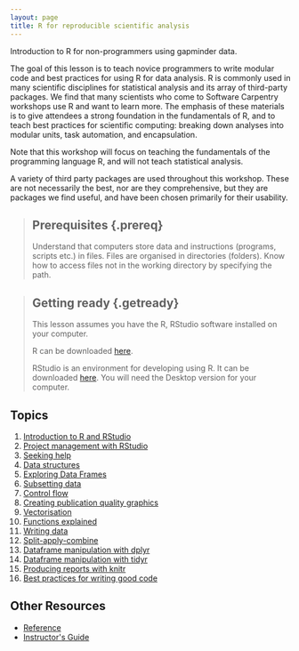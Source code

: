 ```yaml
---
layout: page
title: R for reproducible scientific analysis
---
```


Introduction to R for non-programmers using gapminder data.

The goal of this lesson is to teach novice programmers to write modular code
and best practices for using R for data analysis. R is commonly used in many
scientific disciplines for statistical analysis and its array of third-party
packages. We find that many scientists who come to Software Carpentry workshops
use R and want to learn more. The emphasis of these materials is to give
attendees a strong foundation in the fundamentals of R, and to teach best
practices for scientific computing: breaking down analyses into modular units,
task automation, and encapsulation.

Note that this workshop will focus on teaching the fundamentals of the
programming language R, and will not teach statistical analysis.

A variety of third party packages are used throughout this workshop. These
are not necessarily the best, nor are they comprehensive, but they are
packages we find useful, and have been chosen primarily for their
usability.

> ## Prerequisites {.prereq}
>
> Understand that computers store data and instructions (programs, scripts etc.) in files. Files are organised in directories (folders).
> Know how to access files not in the working directory by specifying the path.
>

> ## Getting ready {.getready}
>
> This lesson assumes you have the R, RStudio software installed on your computer.
>
> R can be downloaded [here](https://cran.r-project.org/mirrors.html).
>
> RStudio is an environment for developing using R. It can be downloaded [here](https://www.rstudio.com/products/rstudio/download/). You will need the Desktop version for your computer.
>

## Topics

1.  [Introduction to R and RStudio](01-rstudio-intro.html)
2.  [Project management with RStudio](02-project-intro.html)
3.  [Seeking help](03-seeking-help.html)
4.  [Data structures](04-data-structures-part1.html)
5.  [Exploring Data Frames](05-data-structures-part2.html)
6.  [Subsetting data](06-data-subsetting.html)
7.  [Control flow](07-control-flow.html)
8.  [Creating publication quality graphics](08-plot-ggplot2.html)
9.  [Vectorisation](09-vectorisation.html)
10. [Functions explained](10-functions.html)
11. [Writing data](11-writing-data.html)
12. [Split-apply-combine](12-plyr.html)
13. [Dataframe manipulation with dplyr](13-dplyr.html)
14. [Dataframe manipulation with tidyr](14-tidyr.html)
15. [Producing reports with knitr](15-knitr-markdown.html)
16. [Best practices for writing good code](16-wrap-up.html)


## Other Resources

*   [Reference](reference.html)
*   [Instructor's Guide](instructors.html)
